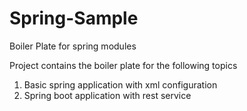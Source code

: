 # Spring-Sample
Boiler Plate for spring modules

Project contains the boiler plate for the following topics

1) Basic spring application with xml configuration
2) Spring boot application with rest service


